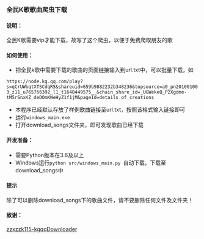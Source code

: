 ### 全民K歌歌曲爬虫下载

#### 说明：

全民K歌需要vip才能下载，故写了这个爬虫，以便于免费爬取朋友的歌

#### 如何使用：

* 把全民k歌中需要下载的歌曲的页面链接输入到url.txt中，可以批量下载，如

`https://node.kg.qq.com/play?s=qCrUWbqtXTSCdqR5&shareuid=659b9882232b348236&topsource=a0_pn201001003_z11_u765766392_l1_t1648449575__&chain_share_id=_UGWekeQ_P2Xgdme-tM5rSnxKZ_deDOmKWeHyZ1f1jM&pageId=details_of_creations`

* 本程序已经默认存放了样例歌曲链接至url.txt，按照该格式输入链接即可
* 运行`windows_main.exe`
* 打开download_songs文件夹，即可发现歌曲已经下载

#### 开发准备：

* 需要Python版本在3.6及以上
* Windows运行`python src/windows_main.py `自动下载，下载至download_songs中

#### 提示

除了可以删除download_songs下的歌曲文件，请不要删除任何文件及文件夹！

#### 致谢：

[zzxzzk115-kgqqDownloader](https://github.com/zzxzzk115/kgqqDownloader)
